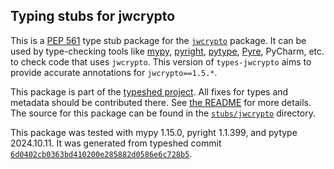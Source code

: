 ## Typing stubs for jwcrypto

This is a [PEP 561](https://peps.python.org/pep-0561/)
type stub package for the [`jwcrypto`](https://github.com/latchset/jwcrypto) package.
It can be used by type-checking tools like
[mypy](https://github.com/python/mypy/),
[pyright](https://github.com/microsoft/pyright),
[pytype](https://github.com/google/pytype/),
[Pyre](https://pyre-check.org/),
PyCharm, etc. to check code that uses `jwcrypto`. This version of
`types-jwcrypto` aims to provide accurate annotations for
`jwcrypto==1.5.*`.

This package is part of the [typeshed project](https://github.com/python/typeshed).
All fixes for types and metadata should be contributed there.
See [the README](https://github.com/python/typeshed/blob/main/README.md)
for more details. The source for this package can be found in the
[`stubs/jwcrypto`](https://github.com/python/typeshed/tree/main/stubs/jwcrypto)
directory.

This package was tested with
mypy 1.15.0,
pyright 1.1.399,
and pytype 2024.10.11.
It was generated from typeshed commit
[`6d0402cb0363bd410200e285882d0586e6c728b5`](https://github.com/python/typeshed/commit/6d0402cb0363bd410200e285882d0586e6c728b5).